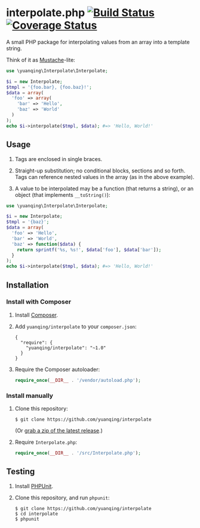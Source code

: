 # interpolate.php [![Build Status](https://travis-ci.org/yuanqing/interpolate.svg)](https://travis-ci.org/yuanqing/interpolate) [![Coverage Status](https://img.shields.io/coveralls/yuanqing/interpolate.svg?branch=master)](https://coveralls.io/r/yuanqing/interpolate?branch=master)

A small PHP package for interpolating values from an array into a template string.

Think of it as [Mustache](http://mustache.github.io/)-lite:

```php
use \yuanqing\Interpolate\Interpolate;

$i = new Interpolate;
$tmpl = '{foo.bar}, {foo.baz}!';
$data = array(
  'foo' => array(
    'bar' => 'Hello',
    'baz' => 'World'
  )
);
echo $i->interpolate($tmpl, $data); #=> 'Hello, World!'
```

## Usage

1. Tags are enclosed in single braces.

2. Straight-up substitution; no conditional blocks, sections and so forth. Tags can reference nested values in the array (as in the above example).

3. A value to be interpolated may be a function (that returns a string), or an object (that implements `__toString()`):

```php
use \yuanqing\Interpolate\Interpolate;

$i = new Interpolate;
$tmpl = '{baz}';
$data = array(
  'foo' => 'Hello',
  'bar' => 'World',
  'baz' => function($data) {
    return sprintf('%s, %s!', $data['foo'], $data['bar']);
  }
);
echo $i->interpolate($tmpl, $data); #=> 'Hello, World!'
```

## Installation

### Install with Composer

1. Install [Composer](http://getcomposer.org/).

2. Add `yuanqing/interpolate` to your `composer.json`:

    ```
    {
      "require": {
        "yuanqing/interpolate": "~1.0"
      }
    }
    ```

3. Require the Composer autoloader:

    ```php
    require_once(__DIR__ . '/vendor/autoload.php');
    ```

### Install manually

1. Clone this repository:

    ```
    $ git clone https://github.com/yuanqing/interpolate
    ```

    (Or [grab a zip of the latest release](https://github.com/yuanqing/interpolate/releases).)

2. Require `Interpolate.php`:

    ```php
    require_once(__DIR__ . '/src/Interpolate.php');
    ```

## Testing

1. Install [PHPUnit](http://phpunit.de/).

2. Clone this repository, and run `phpunit`:

    ```
    $ git clone https://github.com/yuanqing/interpolate
    $ cd interpolate
    $ phpunit
    ```
